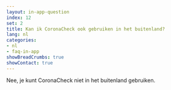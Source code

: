 ```yaml
---
layout: in-app-question
index: 12
set: 2
title: Kan ik CoronaCheck ook gebruiken in het buitenland?
lang: nl
categories:
- nl
- faq-in-app
showBreadCrumbs: true
showContact: true
---
```

Nee, je kunt CoronaCheck niet in het buitenland gebruiken.
